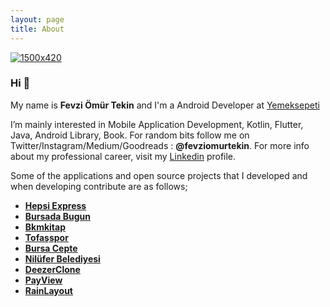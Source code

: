 ```yaml
---
layout: page
title: About
---
```



[![1500x420](https://media.giphy.com/media/iIqmM5tTjmpOB9mpbn/giphy.gif)](https://github.com/fevziomurtekin)


### Hi 👋

My name is **Fevzi Ömür Tekin** and I'm a Android Developer at [Yemeksepeti](https://www.linkedin.com/company/yemeksepeti/mycompany/)

I’m mainly interested in Mobile Application Development, Kotlin, Flutter, Java, Android Library, Book. For random bits follow me on Twitter/Instagram/Medium/Goodreads : **@fevziomurtekin**. For more info about my professional career, visit my [Linkedin](https://www.linkedin.com/in/fevziomurtekin) profile.

Some of the applications and open source projects that I developed and when developing contribute are as follows;

- **[Hepsi Express](https://play.google.com/store/apps/details?id=com.pozitron.hepsiburada)**
- **[Bursada Bugun](https://play.google.com/store/apps/details?id=com.bursadabugun.android)**
- **[Bkmkitap](https://play.google.com/store/apps/details?id=com.kuarkdijital.bkmkitap)**
- **[Tofaşspor](https://play.google.com/store/apps/details?id=com.kuark.tofas)**
- **[Bursa Cepte](https://play.google.com/store/apps/details?id=com.kuarkdijital.bursacepte)**
- **[Nilüfer Belediyesi](https://play.google.com/store/apps/details?id=com.niluferbelediyesi.belediye)**
- **[DeezerClone](https://github.com/fevziomurtekin/DeezerClone)**
- **[PayView](https://github.com/fevziomurtekin/PayView)**
- **[RainLayout](https://github.com/fevziomurtekin/Rainlayout)**
